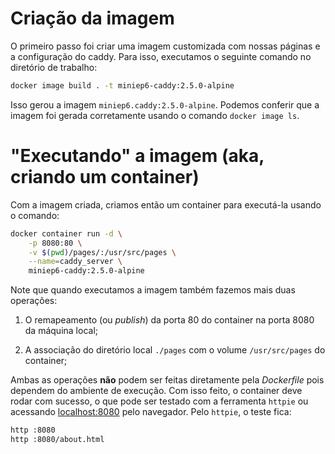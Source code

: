 # Criação da imagem

O primeiro passo foi criar uma imagem customizada com nossas páginas e a configuração do caddy. Para isso, executamos o seguinte comando no diretório de trabalho:

```bash
docker image build . -t miniep6-caddy:2.5.0-alpine
```

Isso gerou a imagem `miniep6.caddy:2.5.0-alpine`. Podemos conferir que a imagem foi gerada corretamente usando o comando `docker image ls`.

# "Executando" a imagem (aka, criando um container)

Com a imagem criada, criamos então um container para executá-la usando o comando: 

```bash
docker container run -d \
    -p 8080:80 \
    -v $(pwd)/pages/:/usr/src/pages \
    --name=caddy_server \
    miniep6-caddy:2.5.0-alpine
```

Note que quando executamos a imagem também fazemos mais duas operações:

1. O remapeamento (ou _publish_) da porta 80 do container na porta 8080 da máquina local;

2. A associação do diretório local `./pages` com o volume `/usr/src/pages` do container;

Ambas as operações **não** podem ser feitas diretamente pela _Dockerfile_ pois dependem do ambiente de execução. Com isso feito, o container deve rodar com sucesso, o que pode ser testado com a ferramenta `httpie` ou acessando [localhost:8080]() pelo navegador. Pelo `httpie`, o teste fica:

```bash
http :8080
http :8080/about.html
```
